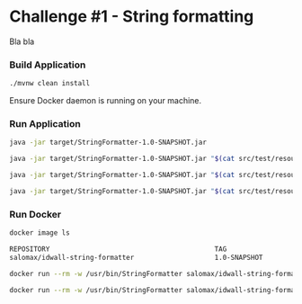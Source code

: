 
# Challenge #1 - String formatting

Bla bla

### Build Application

```sh
./mvnw clean install
```


Ensure Docker daemon is running on your machine.

### Run Application


```sh
java -jar target/StringFormatter-1.0-SNAPSHOT.jar
```

```sh
java -jar target/StringFormatter-1.0-SNAPSHOT.jar "$(cat src/test/resources/bible-creation.txt)"
```

```sh
java -jar target/StringFormatter-1.0-SNAPSHOT.jar "$(cat src/test/resources/bible-creation.txt)" 50
```

```sh
java -jar target/StringFormatter-1.0-SNAPSHOT.jar "$(cat src/test/resources/bible-creation.txt)" 60 false
```

### Run Docker

```sh
docker image ls
```

```sh
REPOSITORY                                         TAG                     IMAGE ID            CREATED             SIZE
salomax/idwall-string-formatter                    1.0-SNAPSHOT            76af4b6ceea2        21 seconds ago      84.9MB
```

```sh
docker run --rm -w /usr/bin/StringFormatter salomax/idwall-string-formatter:1.0-SNAPSHOT java -jar StringFormatter-1.0-SNAPSHOT.jar
```

```sh
docker run --rm -w /usr/bin/StringFormatter salomax/idwall-string-formatter:1.0-SNAPSHOT java -jar StringFormatter-1.0-SNAPSHOT.jar "$(cat src/test/resources/bible-creation.txt)" 40 true
```